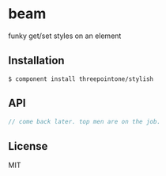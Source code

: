 
# beam

  funky get/set styles on an element

## Installation

    $ component install threepointone/stylish

## API

```js
// come back later. top men are on the job.
```

## License

  MIT
